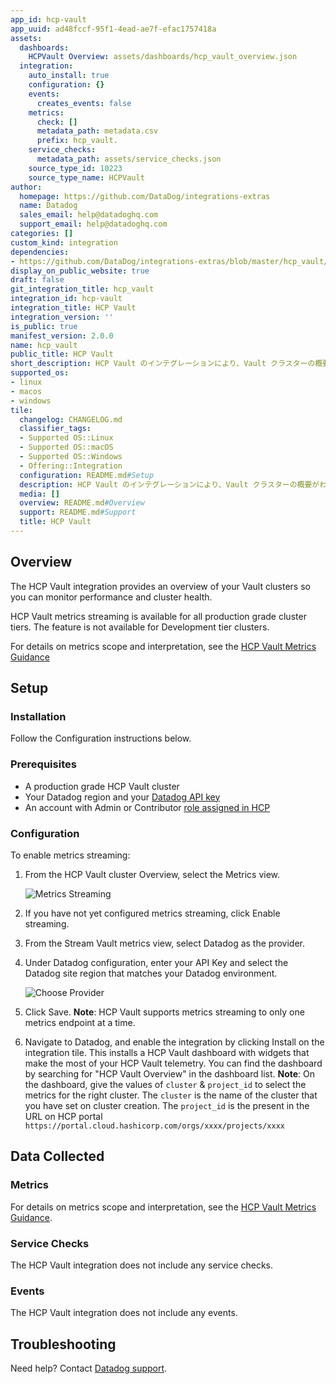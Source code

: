 ```yaml
---
app_id: hcp-vault
app_uuid: ad48fccf-95f1-4ead-ae7f-efac1757418a
assets:
  dashboards:
    HCPVault Overview: assets/dashboards/hcp_vault_overview.json
  integration:
    auto_install: true
    configuration: {}
    events:
      creates_events: false
    metrics:
      check: []
      metadata_path: metadata.csv
      prefix: hcp_vault.
    service_checks:
      metadata_path: assets/service_checks.json
    source_type_id: 10223
    source_type_name: HCPVault
author:
  homepage: https://github.com/DataDog/integrations-extras
  name: Datadog
  sales_email: help@datadoghq.com
  support_email: help@datadoghq.com
categories: []
custom_kind: integration
dependencies:
- https://github.com/DataDog/integrations-extras/blob/master/hcp_vault/README.md
display_on_public_website: true
draft: false
git_integration_title: hcp_vault
integration_id: hcp-vault
integration_title: HCP Vault
integration_version: ''
is_public: true
manifest_version: 2.0.0
name: hcp_vault
public_title: HCP Vault
short_description: HCP Vault のインテグレーションにより、Vault クラスターの概要がわかります。
supported_os:
- linux
- macos
- windows
tile:
  changelog: CHANGELOG.md
  classifier_tags:
  - Supported OS::Linux
  - Supported OS::macOS
  - Supported OS::Windows
  - Offering::Integration
  configuration: README.md#Setup
  description: HCP Vault のインテグレーションにより、Vault クラスターの概要がわかります。
  media: []
  overview: README.md#Overview
  support: README.md#Support
  title: HCP Vault
---
```


<!--  SOURCED FROM https://github.com/DataDog/integrations-extras -->


## Overview

The HCP Vault integration provides an overview of your Vault clusters so you can monitor performance and cluster health.

HCP Vault metrics streaming is available for all production grade cluster tiers. The feature is not available for Development tier clusters.

For details on metrics scope and interpretation, see the [HCP Vault Metrics Guidance][1]

## Setup

### Installation

Follow the Configuration instructions below.

### Prerequisites
- A production grade HCP Vault cluster
- Your Datadog region and your [Datadog API key][2]
- An account with Admin or Contributor [role assigned in HCP][3]

### Configuration

To enable metrics streaming:

1. From the HCP Vault cluster Overview, select the Metrics view.

   ![Metrics Streaming][4]

2. If you have not yet configured metrics streaming, click Enable streaming.

3. From the Stream Vault metrics view, select Datadog as the provider.

4. Under Datadog configuration, enter your API Key and select the Datadog site region that matches your Datadog environment.

   ![Choose Provider][5]

5. Click Save. 
**Note**: HCP Vault supports metrics streaming to only one metrics endpoint at a time.

6. Navigate to Datadog, and enable the integration by clicking Install on the integration tile. This installs a HCP Vault dashboard with widgets that make the most of your HCP Vault telemetry. You can find the dashboard by searching for "HCP Vault Overview" in the dashboard list.
   **Note**: On the dashboard, give the values of `cluster` & `project_id` to select the metrics for the right cluster. The `cluster` is the name of the cluster that you have set on cluster creation. The `project_id` is the present in the URL on HCP portal `https://portal.cloud.hashicorp.com/orgs/xxxx/projects/xxxx`

## Data Collected

### Metrics

For details on metrics scope and interpretation, see the [HCP Vault Metrics Guidance][1].

### Service Checks

The HCP Vault integration does not include any service checks.

### Events

The HCP Vault integration does not include any events.

## Troubleshooting

Need help? Contact [Datadog support][6].

[1]: https://learn.hashicorp.com/collections/vault/cloud
[2]: https://docs.datadoghq.com/ja/account_management/api-app-keys/
[3]: https://cloud.hashicorp.com/docs/hcp/access-control
[4]: https://raw.githubusercontent.com/DataDog/integrations-extras/master/hcp_vault/images/metrics-streaming.png
[5]: https://raw.githubusercontent.com/DataDog/integrations-extras/master/hcp_vault/images/choose-provider.png
[6]: https://docs.datadoghq.com/ja/help/
